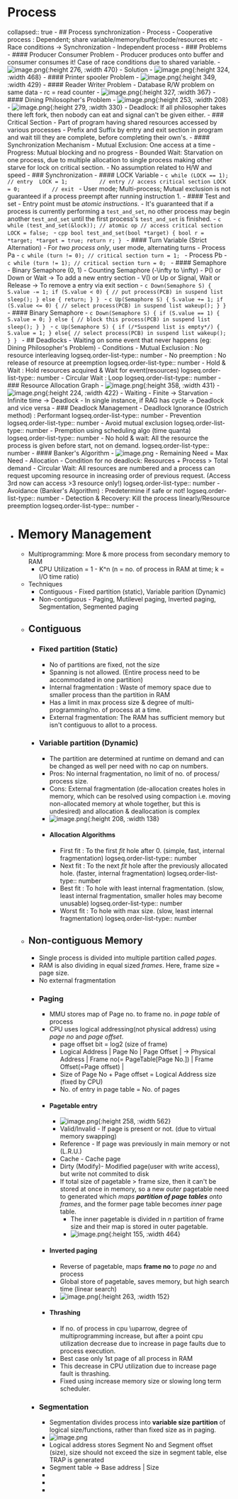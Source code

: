 # Process
collapsed:: true
	- ## Process synchronization
		- Process
			- Cooperative process : Dependent; share variable/memory/buffer/code/resources etc
				- Race conditions -> Synchronization
			- Independent process
		- ### Problems
			- #### Producer Consumer Problem
				- Producer produces onto buffer and consumer consumes it! Case of race conditions due to shared variable.
				- ![image.png](../assets/image_1714938042924_0.png){:height 276, :width 470}
				- Solution
					- ![image.png](../assets/image_1714989441974_0.png){:height 324, :width 468}
			- #### Printer spooler Problem
				- ![image.png](../assets/image_1714940096306_0.png){:height 349, :width 429}
			- #### Reader Writer Problem
				- Database R/W problem on same data
				- rc = read counter
				- ![image.png](../assets/image_1714989830913_0.png){:height 327, :width 367}
			- #### Dining Philosopher's Problem
				- ![image.png](../assets/image_1714992719272_0.png){:height 253, :width 208}
				- ![image.png](../assets/image_1714992687003_0.png){:height 279, :width 330}
				- Deadlock: If all philosopher takes there left fork, then nobody can eat and signal can't be given either.
		- ### Critical Section
			- Part of program having shared resources accessed by various processes
			- Prefix and Suffix by entry and exit section in program and wait till they are complete, before completing their own's.
			- #### Synchronization Mechanism
				- Mutual Exclusion: One access at a time
				- Progress: Mutual blocking and no progress
				- Bounded Wait: Starvation on one process, due to multiple allocation to single process making other starve for lock on critical section.
				- No assumption related to H/W and speed
		- ### Synchronization
			- #### LOCK Variable
				- ```c
				  while (LOCK == 1); // entry 
				  LOCK = 1;          // entry
				  // access critical section
				  LOCK = 0;          // exit
				  ```
				- User mode; Multi-process; Mutual exclusion is not guaranteed if a process preempt after running instruction 1.
			- #### Test and set
				- Entry point must be *atomic instructions*.
				- It's guaranteed that if a process is currently performing a `test_and_set`, no other process may begin another `test_and_set` until the first process's `test_and_set` is finished.
				- ```c
				  while (test_and_set(&lock)); // atomic op
				  // access critical section
				  LOCK = false;
				  ```
				- ```cpp
				  bool test_and_set(bool *target) {
				    bool r = *target;
				    *target = true;
				    return r;
				  }
				  ```
			- #### Turn Variable (Strict Alternation)
				- For _two process only_, user mode, alternating turns
				- Process Pa
					- ```c
					  while (turn != 0);
					  // critical section
					  turn = 1;
					  ```
				- Process Pb
					- ```c
					  while (turn != 1);
					  // critical section
					  turn = 0;
					  ```
			- #### Semaphore
				- Binary Semaphore (0, 1)
				- Counting Semaphore (-\infty to \infty)
				- P() or Down or Wait -> To add a new entry section
				- V() or Up or Signal, Wait or Release -> To remove a entry via exit section
				- ```c
				  Down(Semaphore S) {
				    S.value -= 1;
				    if (S.value < 0) {
				      // put process(PCB) in suspend list
				      sleep();
				    }
				    else {
				      return;
				    }
				  }
				  ```
				- ```c
				  Up(Semaphore S) {
				    S.value += 1;
				    if (S.value <= 0) {
				      // select process(PCB) in suspend list
				      wakeup();
				    }
				  }
				  ```
			- #### Binary Semaphore
				- ```c
				  Down(Semaphore S) {
				    if (S.value == 1) {
				      S.value = 0;
				    }
				    else {
				      // block this process(PCB) in suspend list
				      sleep();
				    }
				  }
				  ```
				- ```c
				  Up(Semaphore S) {
				    if (/*Suspend list is empty*/) {
				      S.value = 1;
				    }
				    else{
				      // select process(PCB) in suspend list
				      wakeup();
				    }
				  }
				  ```
	- ## Deadlocks
		- Waiting on some event that never happens (eg: Dining Philosopher's Problem)
		- Conditions
			- Mutual Exclusion : No resource interleaving
			  logseq.order-list-type:: number
			- No preemption : No release of resource at preemption
			  logseq.order-list-type:: number
			- Hold & Wait : Hold resources acquired & Wait for event(resources)
			  logseq.order-list-type:: number
			- Circular Wait : Loop
			  logseq.order-list-type:: number
		- ### Resource Allocation Graph
			- ![image.png](../assets/image_1715063494919_0.png){:height 358, :width 431}
			- ![image.png](../assets/image_1715063524421_0.png){:height 224, :width 422}
			- Waiting
				- Finite -> Starvation
				- Infinite time -> Deadlock
			- In single instance, if RAG has cycle -> Deadlock and vice versa
		- ### Deadlock Management
			- Deadlock Ignorance (Ostrich method) : Performant
			  logseq.order-list-type:: number
			- Prevention
			  logseq.order-list-type:: number
				- Avoid mutual exclusion
				  logseq.order-list-type:: number
				- Premption using scheduling algo (time quanta)
				  logseq.order-list-type:: number
				- No hold & wait: All the resource the process is given before start, not on demand.
				  logseq.order-list-type:: number
					- #### Banker's Algorithm
						- ![image.png](../assets/image_1715070225374_0.png)
						- Remaining Need = Max Need - Allocation
						- Condition for no deadlock: Resources + Process > Total demand
				- Circular Wait: All resources are numbered and a process can request upcoming resource in increasing order of previous request. (Access 3rd now can access >3 resource only!)
				  logseq.order-list-type:: number
			- Avoidance (Banker's Algorithm) : Predetermine if safe or not!
			  logseq.order-list-type:: number
			- Detection & Recovery: Kill the process linearly/Resource preemption
			  logseq.order-list-type:: number
		-
- # Memory Management
	- Multiprogramming: More & more process from secondary memory to RAM
		- CPU Utilization = 1 - K^n (n = no. of process in RAM at time; k = I/O time ratio)
	- Techniques
		- Contiguous - Fixed partition (static), Variable parition (Dynamic)
		- Non-contiguous - Paging, Mutilevel paging, Inverted paging, Segmentation, Segmented paging
	- ## Contiguous
		- ### Fixed partition (Static)
			- No of partitions are fixed, not the size
			- Spanning is not allowed. (Entire process need to be accommodated in one partition)
			- Internal fragmentation : Waste of memory space due to smaller process than the partition in RAM
			- Has a limit in max process size & degree of multi-programming/no. of process at a time.
			- External fragmentation: The RAM has sufficient memory but isn't contiguous to allot to a process.
		- ### Variable partition (Dynamic)
			- The partition are determined at runtime on demand and can be changed as well per need with no cap on numbers.
			- Pros: No internal fragmentation, no limit of no. of process/ process size.
			- Cons: External fragmentation (de-allocation creates holes in memory, which can be resolved using compaction i.e. moving non-allocated memory at whole together, but this is undesired) and allocation & deallocation is complex
			- ![image.png](../assets/image_1715102638707_0.png){:height 208, :width 138}
			- #### Allocation Algorithms
				- First fit : To the first _fit_ hole after 0. (simple, fast, internal fragmentation)
				  logseq.order-list-type:: number
				- Next fit : To the next _fit_ hole after the previously allocated hole. (faster, internal fragmentation)
				  logseq.order-list-type:: number
				- Best fit : To hole with least internal fragmentation. (slow, least internal fragmentation, smaller holes may become unusable)
				  logseq.order-list-type:: number
				- Worst fit : To hole with max size. (slow, least internal fragmentation)
				  logseq.order-list-type:: number
	- ## Non-contiguous Memory
		- Single process is divided into multiple partition called _pages_.
		- RAM is also dividing in equal sized _frames_. Here, frame size = page size.
		- No external fragmentation
		- ### Paging
			- MMU stores map of Page no. to frame no. in _page table_ of process
			- CPU uses logical addressing(not physical address) using _page no_ and _page offset_.
				- page offset bit = log2 (size of frame)
				- Logical Address | Page No | Page Offset | ->
				  Physical Address | Frame no(= PageTable[Page No.]) | Frame Offset(=Page offset) |
				- Size of Page No + Page offset = Logical Address size (fixed by CPU)
				- No. of entry in page table = No. of pages
			- #### Pagetable entry
				- ![image.png](../assets/image_1715113743495_0.png){:height 258, :width 562}
				- Valid/Invalid - If page is present or not. (due to virtual memory swapping)
				- Reference - If page was previously in main memory or not (L.R.U.)
				- Cache - Cache page
				- Dirty (Modify)- Modified page(user with write access), but write not commited to disk
				- If total size of pagetable > frame size, then it can't be stored at once in memory, so a new _outer_ pagetable need to generated which _maps **partition of page tables** onto frames_, and the former page table becomes _inner_ page table.
					- The inner pagetable is divided in _n_ partition of frame size and their map is stored in outer pagetable.
					- ![image.png](../assets/image_1715115382270_0.png){:height 155, :width 464}
			- #### Inverted paging
				- Reverse of pagetable, maps **frame no** to _page no_ and process
				- Global store of pagetable, saves memory, but high search time (linear search)
				- ![image.png](../assets/image_1715116188716_0.png){:height 263, :width 152}
			- #### Thrashing
				- If no. of process in cpu \uparrow, degree of multiprogramming increase, but after a point cpu utilization decrease due to increase in page faults due to process execution.
				- Best case only 1st page of all process in RAM
				- This decrease in CPU utilization due to increase page fault is thrashing.
				- Fixed using increase memory size or slowing long term scheduler.
		- ### Segmentation
			- Segmentation divides process into **variable size partition** of logical size/functions, rather than fixed size as in paging.
			- ![image.png](../assets/image_1715160019830_0.png)
			- Logical address stores Segment No and Segment offset (size), size should not exceed the size in segment table, else TRAP is generated
			- Segment table -> Base address | Size
			-
			-
			-